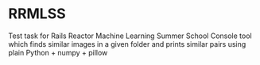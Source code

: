 # RRMLSS
Test task for Rails Reactor Machine Learning Summer School
Console tool which finds similar images in a given folder and prints similar pairs using plain Python + numpy + pillow

